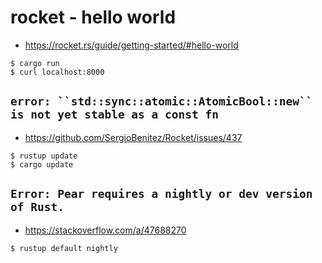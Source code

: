 # rocket - hello world

* https://rocket.rs/guide/getting-started/#hello-world


```
$ cargo run
$ curl localhost:8000
```


## `error: ``std::sync::atomic::AtomicBool::new`` is not yet stable as a const fn`

* https://github.com/SergioBenitez/Rocket/issues/437

```
$ rustup update
$ cargo update
```


## `Error: Pear requires a nightly or dev version of Rust.`

* https://stackoverflow.com/a/47688270


```
$ rustup default nightly
```
